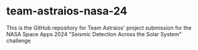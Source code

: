 # team-astraios-nasa-24
This is the GitHub repository for Team Astraios' project submission for the NASA Space Apps 2024 "Seismic Detection Across the Solar System" challenge
